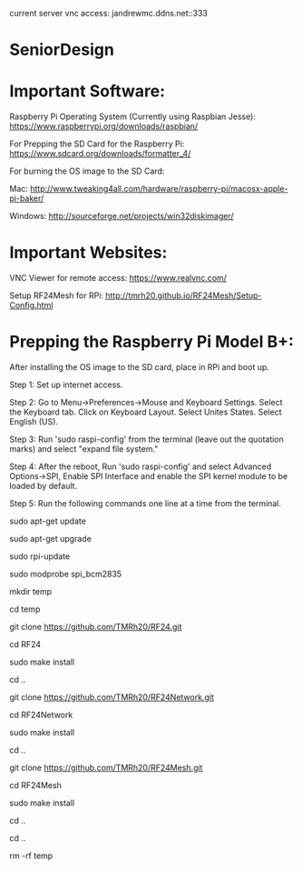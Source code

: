current server vnc access:
jandrewmc.ddns.net::333

# SeniorDesign


# Important Software:

Raspberry Pi Operating System (Currently using Raspbian Jesse):
https://www.raspberrypi.org/downloads/raspbian/

For Prepping the SD Card for the Raspberry Pi:
https://www.sdcard.org/downloads/formatter_4/

For burning the OS image to the SD Card:

Mac:
http://www.tweaking4all.com/hardware/raspberry-pi/macosx-apple-pi-baker/

Windows:
http://sourceforge.net/projects/win32diskimager/


# Important Websites:


VNC Viewer for remote access:
https://www.realvnc.com/

Setup RF24Mesh for RPi:
http://tmrh20.github.io/RF24Mesh/Setup-Config.html

# Prepping the Raspberry Pi Model B+:

After installing the OS image to the SD card, place in RPi and boot up.

Step 1: Set up internet access.

Step 2: Go to Menu->Preferences->Mouse and Keyboard Settings.  Select the Keyboard tab.  Click on Keyboard Layout.  Select Unites States.  Select English (US).

Step 3: Run 'sudo raspi-config' from the terminal (leave out the quotation marks) and select "expand file system."

Step 4: After the reboot, Run 'sudo raspi-config' and select Advanced Options->SPI, Enable SPI Interface and enable the SPI kernel module to be loaded by default.

Step 5: Run the following commands one line at a time from the terminal.

sudo apt-get update

sudo apt-get upgrade

sudo rpi-update

sudo modprobe spi_bcm2835

mkdir temp

cd temp

git clone https://github.com/TMRh20/RF24.git

cd RF24

sudo make install

cd ..

git clone https://github.com/TMRh20/RF24Network.git

cd RF24Network

sudo make install

cd ..

git clone https://github.com/TMRh20/RF24Mesh.git

cd RF24Mesh

sudo make install

cd ..

cd ..

rm -rf temp
